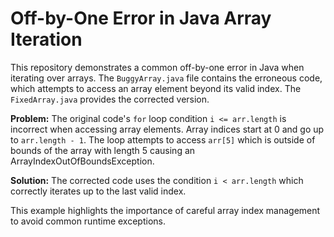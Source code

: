 # Off-by-One Error in Java Array Iteration

This repository demonstrates a common off-by-one error in Java when iterating over arrays.  The `BuggyArray.java` file contains the erroneous code, which attempts to access an array element beyond its valid index. The `FixedArray.java` provides the corrected version.

**Problem:**
The original code's `for` loop condition `i <= arr.length` is incorrect when accessing array elements.  Array indices start at 0 and go up to `arr.length - 1`.  The loop attempts to access `arr[5]` which is outside of bounds of the array with length 5 causing an ArrayIndexOutOfBoundsException. 

**Solution:**
The corrected code uses the condition `i < arr.length` which correctly iterates up to the last valid index. 

This example highlights the importance of careful array index management to avoid common runtime exceptions.